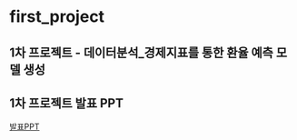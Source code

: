 # first_project
## 1차 프로젝트 - 데이터분석_경제지표를 통한 환율 예측 모델 생성 

## 1차 프로젝트 발표 PPT
[발표PPT](https://docs.google.com/presentation/d/1qlTf44BkhGYTbQgcq4OsnmtpgOiMt-g3/edit?usp=sharing&ouid=109969025433946755539&rtpof=true&sd=true)
